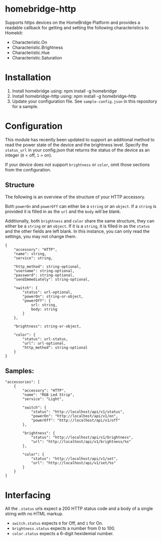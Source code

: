 # homebridge-http

Supports https devices on the HomeBridge Platform and provides a readable
callback for getting and setting the following characteristics to Homekit:

* Characteristic.On
* Characteristic.Brightness
* Characteristic.Hue
* Characteristic.Saturation

# Installation

1. Install homebridge using: npm install -g homebridge
2. Install homebridge-http using: npm install -g homebridge-http
3. Update your configuration file. See `sample-config.json` in this repository
for a sample.

# Configuration

This module has recently been updated to support an additional method to read
the power state of the device and the brightness level. Specify the
`status_url` in your config.json that returns the status of the device as an
integer (`0` = off, `1` = on).

If your device does not support `brightness` or `color`, omit those sections
from the configuration.

## Structure

The following is an overview of the structure of your HTTP accessory.

Both `powerOn` and `powerOff` can either be a `string` or an `object`.  If a
`string` is provided it is filled in as the `url` and the `body` will be blank.

Additionally, both `brightness` and `color` share the same structure, they can
either be a `string` or an `object`.  If it is a `string`, it is filled in as
the `status` and the other fields are left blank. In this instance, you can
only read the settings, you may not change them.


    {
        "accessory": "HTTP",
        "name": string,
        "service": string,

        "http_method": string-optional,
        "username": string-optional,
        "password": string-optional,
        "sendImmediately": string-optional,

        "switch": {
            "status": url-optional,
            "powerOn": string-or-object,
            "powerOff": {
                url: string,
                body: string
            }
        },

        "brightness": string-or-object,

        "color": {
            "status": url-status,
            "url": url-optional,
            "http_method": string-optional
        }
    }


## Samples:


    "accessories": [
        {
            "accessory": "HTTP",
            "name": "RGB Led Strip",
            "service": "Light",

            "switch": {
                "status": "http://localhost/api/v1/status",
                "powerOn": "http://localhost/api/v1/on",
                "powerOff": "http://localhost/api/v1/off"
            },

            "brightness": {
                "status": "http://localhost/api/v1/brightness",
                "url": "http://localhost/api/v1/brightness/%s"
            },

            "color": {
                "status": "http://localhost/api/v1/set",
                "url": "http://localhost/api/v1/set/%s"
            }
        }
    ]

# Interfacing

All the `.status` urls expect a 200 HTTP status code and a body of a single
string with no HTML markup.

* `switch.status` expects `0` for Off, and `1` for On.
* `brightness.status` expects a number from 0 to 100.
* `color.status` expects a 6-digit hexidemial number.